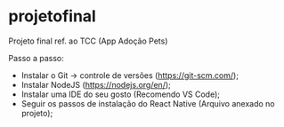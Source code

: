 # projetofinal
Projeto final ref. ao TCC (App Adoção Pets)

Passo a passo:

- Instalar o Git -> controle de versões (https://git-scm.com/);
- Instalar NodeJS (https://nodejs.org/en/);
- Instalar uma IDE do seu gosto (Recomendo VS Code);
- Seguir os passos de instalação do React Native (Arquivo anexado no projeto);

